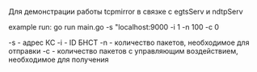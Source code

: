 Для демонстрации работы tcpmirror в связке с egtsServ и ndtpServ

example run: 
go run main.go -s "localhost:9000 -i 1 -n 100 -c 0

-s - адрес КС
-i - ID БНСТ
-n - количество пакетов, необходимое для отправки
-c - количество пакетов с управляющим воздействием, необходимое для получения
